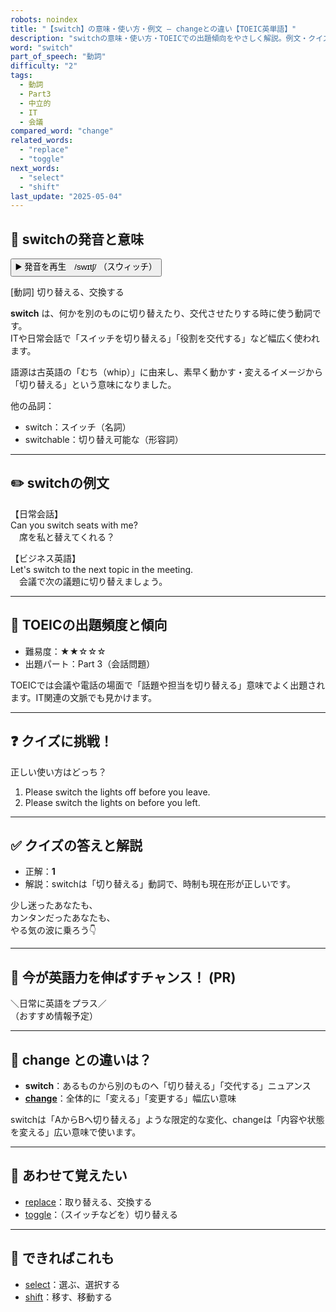 ```yaml
---
robots: noindex
title: "【switch】の意味・使い方・例文 ― changeとの違い【TOEIC英単語】"
description: "switchの意味・使い方・TOEICでの出題傾向をやさしく解説。例文・クイズ付きでchangeとの違いもわかりやすく学べます。"
word: "switch"
part_of_speech: "動詞"
difficulty: "2"
tags:
  - 動詞
  - Part3
  - 中立的
  - IT
  - 会議
compared_word: "change"
related_words:
  - "replace"
  - "toggle"
next_words:
  - "select"
  - "shift"
last_update: "2025-05-04"
---
```


## 🔰 switchの発音と意味

<button class="play-audio" onclick="playTTS('switch')">
  <span class="play-audio-main">
    ▶️ 発音を再生　/swɪtʃ/
  </span>
  <span class="play-audio-sub">
    （スウィッチ）
  </span>
</button>

[動詞] 切り替える、交換する

**switch** は、何かを別のものに切り替えたり、交代させたりする時に使う動詞です。  
ITや日常会話で「スイッチを切り替える」「役割を交代する」など幅広く使われます。

語源は古英語の「むち（whip）」に由来し、素早く動かす・変えるイメージから「切り替える」という意味になりました。

他の品詞：  
- switch：スイッチ（名詞）
- switchable：切り替え可能な（形容詞）

---

## ✏️ switchの例文

【日常会話】  
Can you switch seats with me?  
　席を私と替えてくれる？

【ビジネス英語】  
Let's switch to the next topic in the meeting.  
　会議で次の議題に切り替えましょう。

---

## 🎯 TOEICの出題頻度と傾向

- 難易度：★★☆☆☆
- 出題パート：Part 3（会話問題）

TOEICでは会議や電話の場面で「話題や担当を切り替える」意味でよく出題されます。IT関連の文脈でも見かけます。

---

## ❓ クイズに挑戦！

正しい使い方はどっち？

1. Please switch the lights off before you leave.  
2. Please switch the lights on before you left.

---

## ✅ クイズの答えと解説

- 正解：**1**
- 解説：switchは「切り替える」動詞で、時制も現在形が正しいです。

少し迷ったあなたも、  
カンタンだったあなたも、  
やる気の波に乗ろう👇️

---

## 🚀 今が英語力を伸ばすチャンス！ (PR)

<div class="info-center">
＼日常に英語をプラス／<br>  
（おすすめ情報予定）
</div>

---

## 🤔  change との違いは？

- **switch**：あるものから別のものへ「切り替える」「交代する」ニュアンス
- **[change](/change)**：全体的に「変える」「変更する」幅広い意味

switchは「AからBへ切り替える」ような限定的な変化、changeは「内容や状態を変える」広い意味で使います。

---

## 🧩 あわせて覚えたい

- [replace](/replace)：取り替える、交換する
- [toggle](/toggle)：（スイッチなどを）切り替える

---

## 📖 できればこれも

- [select](/select)：選ぶ、選択する
- [shift](/shift)：移す、移動する

<!-- cvid: aid37_bid23 -->
